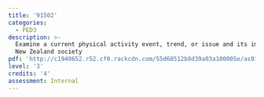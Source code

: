 ```yaml
---
title: '91502'
categories:
  - PED3
description: >-
  Examine a current physical activity event, trend, or issue and its impact on
  New Zealand society
pdf: 'http://c1940652.r52.cf0.rackcdn.com/55d68512b8d39a03a100005e/as91502.pdf'
level: '3'
credits: '4'
assessment: Internal
---
```


